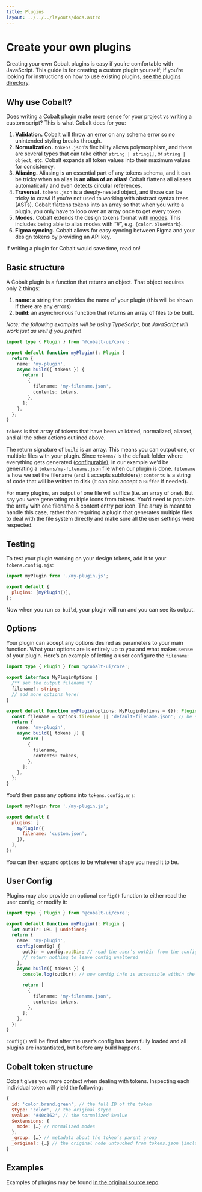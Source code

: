 ```yaml
---
title: Plugins
layout: ../../../layouts/docs.astro
---
```


# Create your own plugins

Creating your own Cobalt plugins is easy if you’re comfortable with JavaScript. This guide is for creating a custom plugin yourself; if you’re looking for instructions on how to use existing plugins, [see the plugins directory](/docs/plugins).

## Why use Cobalt?

Does writing a Cobalt plugin make more sense for your project vs writing a custom script? This is what Cobalt does for you:

1. **Validation.** Cobalt will throw an error on any schema error so no unintended styling breaks through.
2. **Normalization.** `tokens.json`’s flexibility allows polymorphism, and there are several types that can take either `string | string[]`, or `string | object`, etc. Cobalt expands all token values into their maximum values for consistency.
3. **Aliasing.** Aliasing is an essential part of any tokens schema, and it can be tricky when an alias is **an alias of an alias!** Cobalt flattens all aliases automatically and even detects circular references.
4. **Traversal.** `tokens.json` is a deeply-nested object, and those can be tricky to crawl if you’re not used to working with abstract syntax trees (ASTs). Cobalt flattens tokens into an array so that when you write a plugin, you only have to loop over an array once to get every token.
5. **Modes.** Cobalt extends the design tokens format with [modes](/tokens#modes). This includes being able to alias modes with “#”, e.g. `{color.blue#dark}`.
6. **Figma syncing.** Cobalt allows for easy syncing between Figma and your design tokens by providing an API key.

If writing a plugin for Cobalt would save time, read on!

## Basic structure

A Cobalt plugin is a function that returns an object. That object requires only 2 things:

1. **name**: a string that provides the name of your plugin (this will be shown if there are any errors)
2. **build**: an asynchronous function that returns an array of files to be built.

_Note: the following examples will be using TypeScript, but JavaScript will work just as well if you prefer!_

```ts
import type { Plugin } from '@cobalt-ui/core';

export default function myPlugin(): Plugin {
  return {
    name: 'my-plugin',
    async build({ tokens }) {
      return [
        {
          filename: 'my-filename.json',
          contents: tokens,
        },
      ];
    },
  };
}
```

`tokens` is that array of tokens that have been validated, normalized, aliased, and all the other actions outlined above.

The return signature of `build` is an array. This means you can output one, or multiple files with your plugin. Since `tokens/` is the default folder where everything gets generated ([configurable](/docs/reference/config/)), in our example we’d be generating a `tokens/my-filename.json` file when our plugin is done. `filename` is how we set the filename (and it accepts subfolders); `contents` is a string of code that will be written to disk (it can also accept a `Buffer` if needed).

For many plugins, an output of one file will suffice (i.e. an array of one). But say you were generating multiple icons from tokens. You’d need to populate the array with one filename & content entry per icon. The array is meant to handle this case, rather than requiring a plugin that generates multiple files to deal with the file system directly and make sure all the user settings were respected.

## Testing

To test your plugin working on your design tokens, add it to your `tokens.config.mjs`:

```js
import myPlugin from './my-plugin.js';

export default {
  plugins: [myPlugin()],
};
```

Now when you run `co build`, your plugin will run and you can see its output.

## Options

Your plugin can accept any options desired as parameters to your main function. What your options are is entirely up to you and what makes sense of your plugin. Here’s an example of letting a user configure the `filename`:

```ts
import type { Plugin } from '@cobalt-ui/core';

export interface MyPluginOptions {
  /** set the output filename */
  filename?: string;
  // add more options here!
}

export default function myPlugin(options: MyPluginOptions = {}): Plugin {
  const filename = options.filename || 'default-filename.json'; // be sure to always set a default!
  return {
    name: 'my-plugin',
    async build({ tokens }) {
      return [
        {
          filename,
          contents: tokens,
        },
      ];
    },
  };
}
```

You’d then pass any options into `tokens.config.mjs`:

```js
import myPlugin from './my-plugin.js';

export default {
  plugins: [
    myPlugin({
      filename: 'custom.json',
    }),
  ],
};
```

You can then expand `options` to be whatever shape you need it to be.

## User Config

Plugins may also provide an optional `config()` function to either read the user config, or modify it:

```ts
import type { Plugin } from '@cobalt-ui/core';

export default function myPlugin(): Plugin {
  let outDir: URL | undefined;
  return {
    name: 'my-plugin',
    config(config) {
      outDir = config.outDir; // read the user’s outDir from the config, and save it
      // return nothing to leave config unaltered
    },
    async build({ tokens }) {
      console.log(outDir); // now config info is accessible within the build() function

      return [
        {
          filename: 'my-filename.json',
          contents: tokens,
        },
      ];
    },
  };
}
```

`config()` will be fired after the user’s config has been fully loaded and all plugins are instantiated, but before any build happens.

## Cobalt token structure

Cobalt gives you more context when dealing with tokens. Inspecting each individual token will yield the following:

```js
{
  id: 'color.brand.green', // the full ID of the token
  $type: 'color', // the original $type
  $value: '#40c362', // the normalized $value
  $extensions: {
    mode: {…} // normalized modes
  },
  _group: {…} // metadata about the token’s parent group
  _original: {…} // the original node untouched from tokens.json (including unresolved aliases, etc.)
}
```

## Examples

Examples of plugins may be found [in the original source repo](https://github.com/drwpow/cobalt-ui/tree/main/packages).
